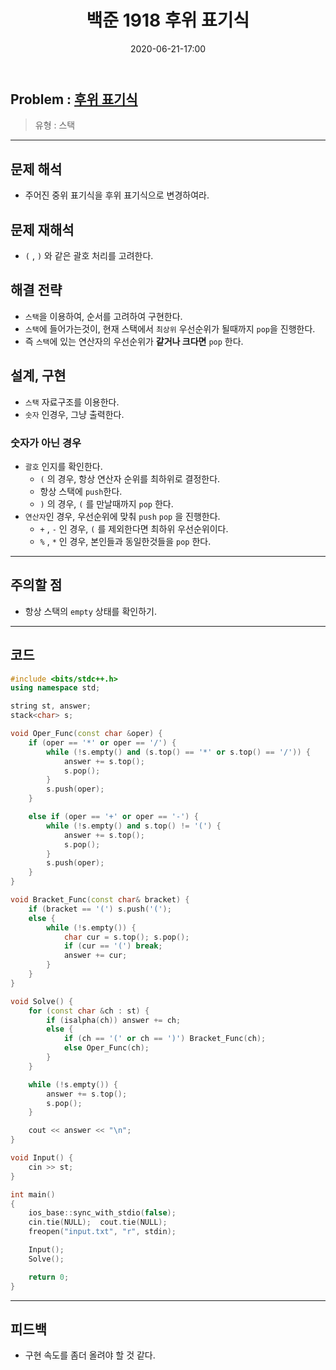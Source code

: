﻿---
title: 백준 1918 후위 표기식
date: 2020-06-21-17:00
categories:
- PS

tags:
- baekjoon
- PS
- Problem Solve
- stack
---

## Problem : [후위 표기식](https://www.acmicpc.net/problem/1918)
> 유형 : 스택

---


## 문제 해석
* 주어진 중위 표기식을 후위 표기식으로 변경하여라.


## 문제 재해석
* `(` , `)` 와 같은 괄호 처리를 고려한다.

## 해결 전략
* `스택`을 이용하여, 순서를 고려하여 구현한다.
* `스택`에 들어가는것이, 현재 스택에서 `최상위` 우선순위가 될때까지 `pop`을 진행한다.
* 즉 `스택`에 있는 연산자의 우선순위가 **같거나 크다면** `pop` 한다.

## 설계, 구현
* `스택` 자료구조를 이용한다.
* `숫자` 인경우, 그냥 출력한다.

### 숫자가 아닌 경우

* `괄호` 인지를 확인한다.
	* `(` 의 경우, 항상 연산자 순위를 최하위로 결정한다.
	* 항상 스택에 `push`한다.
	* `)` 의 경우, `(` 를 만날때까지 `pop` 한다.
* `연산자`인 경우, 우선순위에 맞춰 `push` `pop` 을 진행한다.
	* `+` , `-` 인 경우, `(` 를 제외한다면 최하위 우선순위이다.
	* `%` , `*` 인 경우, 본인들과 동일한것들을 `pop` 한다.

---

## 주의할 점
* 항상 스택의 `empty` 상태를 확인하기.

---

## 코드

```c++
#include <bits/stdc++.h>
using namespace std;

string st, answer;
stack<char> s;

void Oper_Func(const char &oper) {
    if (oper == '*' or oper == '/') {
        while (!s.empty() and (s.top() == '*' or s.top() == '/')) {
            answer += s.top();
            s.pop();
        }
        s.push(oper);
    }

    else if (oper == '+' or oper == '-') {
        while (!s.empty() and s.top() != '(') {
            answer += s.top();
            s.pop();
        }
        s.push(oper);
    }
}

void Bracket_Func(const char& bracket) {
    if (bracket == '(') s.push('(');
    else {
        while (!s.empty()) {
            char cur = s.top(); s.pop();
            if (cur == '(') break;
            answer += cur;
        }
    }
}

void Solve() {
    for (const char &ch : st) {
        if (isalpha(ch)) answer += ch;
        else {
            if (ch == '(' or ch == ')') Bracket_Func(ch);
            else Oper_Func(ch);
        }
    }

    while (!s.empty()) {
        answer += s.top();
        s.pop();
    }

    cout << answer << "\n";
}

void Input() {
    cin >> st;
}

int main()
{
    ios_base::sync_with_stdio(false);
    cin.tie(NULL);  cout.tie(NULL);
    freopen("input.txt", "r", stdin);

    Input();
    Solve();

    return 0;
}
```


---


## 피드백

* 구현 속도를 좀더 올려야 할 것 같다.